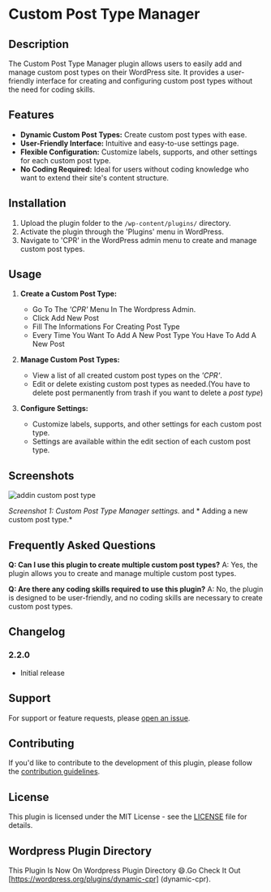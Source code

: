 # Custom Post Type Manager

## Description

The Custom Post Type Manager plugin allows users to easily add and manage custom post types on their WordPress site. It provides a user-friendly interface for creating and configuring custom post types without the need for coding skills.



## Features

- **Dynamic Custom Post Types:** Create custom post types with ease.
- **User-Friendly Interface:** Intuitive and easy-to-use settings page.
- **Flexible Configuration:** Customize labels, supports, and other settings for each custom post type.
- **No Coding Required:** Ideal for users without coding knowledge who want to extend their site's content structure.

## Installation

1. Upload the plugin folder to the `/wp-content/plugins/` directory.
2. Activate the plugin through the 'Plugins' menu in WordPress.
3. Navigate to 'CPR' in the WordPress admin menu to create and manage custom post types.

## Usage

1. **Create a Custom Post Type:**
   - Go To The *'CPR'* Menu In The Wordpress Admin.
   - Click Add New Post
   - Fill The Informations For Creating Post Type
   - Every Time You Want To Add A New Post Type You Have To Add A New Post

2. **Manage Custom Post Types:**
   - View a list of all created custom post types on the *'CPR'*.
   - Edit or delete existing custom post types as needed.(You have to delete post permanently from trash if you want to delete a *post type*)

3. **Configure Settings:**
   - Customize labels, supports, and other settings for each custom post type.
   - Settings are available within the edit section of each custom post type.
## Screenshots


![addin custom post type](https://github.com/kmfoysal06/wp-dynamic-cpr/assets/95936171/c3cee91d-76ad-47bf-91ec-962faf2e4b99)


*Screenshot 1: Custom Post Type Manager settings.* and * Adding a new custom post type.*

## Frequently Asked Questions

**Q: Can I use this plugin to create multiple custom post types?**
A: Yes, the plugin allows you to create and manage multiple custom post types.

**Q: Are there any coding skills required to use this plugin?**
A: No, the plugin is designed to be user-friendly, and no coding skills are necessary to create custom post types.

## Changelog

### 2.2.0
- Initial release

## Support

For support or feature requests, please [open an issue](https://github.com/kmfoysal06/wp-dynamic-cpr/issues).

## Contributing

If you'd like to contribute to the development of this plugin, please follow the [contribution guidelines](CONTRIBUTING.md).

## License

This plugin is licensed under the MIT License - see the [LICENSE](LICENSE) file for details.


## Wordpress Plugin Directory

This Plugin Is Now On Wordpress Plugin Directory 😄.Go Check It Out [https://wordpress.org/plugins/dynamic-cpr] (dynamic-cpr).
